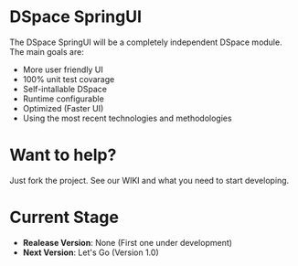 DSpace SpringUI
========

The DSpace SpringUI will be a completely independent DSpace module. The main goals are:

- More user friendly UI
- 100% unit test covarage
- Self-intallable DSpace
- Runtime configurable
- Optimized (Faster UI)
- Using the most recent technologies and methodologies


Want to help?
========

Just fork the project. See our WIKI and what you need to start developing.

Current Stage
========

* **Realease Version**: None (First one under development)
* **Next Version**: Let's Go (Version 1.0)